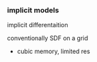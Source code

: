 ### implicit models

implicit differentaition


conventionally SDF on a grid
- cubic memory, limited res